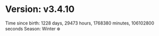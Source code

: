 # Version: v3.4.10
Time since birth: 1228 days, 29473 hours, 1768380 minutes, 106102800 seconds
Season: Winter ❄️
